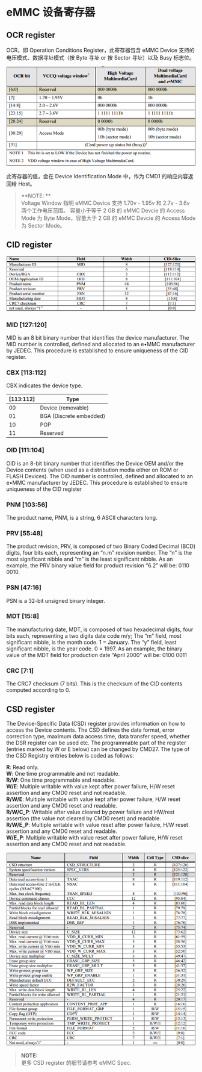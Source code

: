 # eMMC 设备寄存器

## OCR register

OCR，即 Operation Conditions Register，此寄存器包含 eMMC Device 支持的电压模式、数据寻址模式（按 Byte 寻址 or 按 Sector 寻址）以及 Busy 标志位。

![](ocr.png) 

此寄存器的值，会在 Device Identification Mode 中，作为 CMD1 的响应内容返回给 Host。

> **NOTE: **  
> Voltage Window 指明 eMMC Device 支持 1.70v - 1.95v 和 2.7v - 3.6v 两个工作电压范围。
> 容量小于等于 2 GB 的 eMMC Devcie 的 Access Mode 为 Byte Mode，容量大于 2 GB 的 eMMC Devcie 的 Access Mode 为 Sector Mode。

## CID register

![](cid-register.png) 

### MID [127:120]

MID is an 8 bit binary number that identifies the device manufacturer. The MID number is controlled, defined and allocated to an e•MMC manufacturer by JEDEC. This procedure is established to ensure uniqueness of the CID register.

### CBX [113:112]

CBX indicates the device type.

| [113:112] | Type  |
| -- | --  |
| 00 | Device (removable) |
| 01 | BGA (Discrete embedded) |
| 10 | POP |
| 11 | Reserved |

### OID [111:104]

OID is an 8-bit binary number that identifies the Device OEM and/or the Device contents (when used as a distribution media either on ROM or FLASH Devices). The OID number is controlled, defined and allocated to an e•MMC manufacturer by JEDEC. This procedure is established to ensure uniqueness of the CID register

### PNM [103:56]

The product name, PNM, is a string, 6 ASCII characters long.

### PRV [55:48]

The product revision, PRV, is composed of two Binary Coded Decimal (BCD) digits, four bits each, representing an “n.m” revision number. The “n” is the most significant nibble and “m” is the least significant nibble. As an example, the PRV binary value field for product revision “6.2” will be: 0110 0010.

### PSN [47:16]

PSN is a 32-bit unsigned binary integer.

### MDT [15:8]

The manufacturing date, MDT, is composed of two hexadecimal digits, four bits each, representing a two digits date code m/y; The “m” field, most significant nibble, is the month code. 1 = January. The “y” field, least significant nibble, is the year code. 0 = 1997. As an example, the binary value of the MDT field for production date “April 2000” will be: 0100 0011

### CRC [7:1]

The CRC7 checksum (7 bits). This is the checksum of the CID contents computed according to 0.

## CSD register

The Device-Specific Data (CSD) register provides information on how to access the Device contents. The CSD defines the data format, error correction type, maximum data access time, data transfer speed, whether the DSR register can be used etc. The programmable part of the register (entries marked by W or E below) can be changed by CMD27. The type of the CSD Registry entries below is coded as follows:

**R**: Read only.  
**W**: One time programmable and not readable.  
**R/W**: One time programmable and readable.  
**W/E**: Multiple writable with value kept after power failure, H/W reset assertion and any CMD0 reset and not readable.  
**R/W/E**: Multiple writable with value kept after power failure, H/W reset assertion and any CMD0 reset and readable.  
**R/W/C_P**: Writable after value cleared by power failure and HW/rest assertion (the value not cleared by CMD0 reset) and readable.  
**R/W/E_P**: Multiple writable with value reset after power failure, H/W reset assertion and any CMD0 reset and readable.  
**W/E_P**: Multiple writable with value reset after power failure, H/W reset assertion and any CMD0 reset and not readable.  

![](csd-register.png) 

> **NOTE:**  
> 更多 CSD register 的细节请参考 eMMC Spec.
